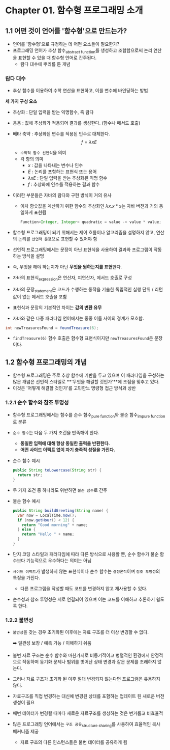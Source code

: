 # Chapter 01. 함수형 프로그래밍 소개

## 1.1 어떤 것이 언어를 '함수형'으로 만드는가?
- 언어를 '함수형'으로 규정하는 데 어떤 요소들이 필요한가?
- 프로그래밍 언어가 추상 함수<sub>abstract function</sub>를 생성하고 조합함으로써 논리 연산을 표현할 수 있을 때 함수형 언어로 간주된다.
  - 람다 대수에 뿌리를 둔 개념
### 람다 대수
- 추상 함수를 이용하여 수학 연산을 표현하고, 이를 변수에 바인딩하는 방법

**세 가지 구성 요소**
- 추상화 : 단일 입력을 받는 익명함수, 즉 람다
- 응용 : 값에 추상화가 적용되어 결과를 생성한다. (함수나 메서드 호출)
- 베타 축약 : 추상화된 변수를 적용된 인수로 대체한다.
  $$ f = \lambda x E $$
  - `수학적 함수 선언식`을 의미
  - 각 항의 의미
    - $x$ : 값을 나타내는 변수나 인수
    - $E$ : 논리를 포함하는 표현식 또는 용어
    - $\lambda x E$ : 단일 입력을 받는 추상화된 익명 함수
    - $f$ : 추상화에 인수를 적용하는 결과 함수

- 이러한 부분들은 자바의 람다와 구현 방식이 거의 유사
  - 이차 함숫값을 계산하기 위한 함수의 추상화인 $\lambda x .x*x$는 자바 버전과 거의 동일하게 표현됨
    ```java
    Function<Integer, Integer> quadratic = value -> value * value;
    ```

- 함수형 프로그래밍이 되기 위해서는 제어 흐름이나 알고리즘을 설명하지 않고, 연산의 논리를 `선언적 문장`으로 표현할 수 있어야 함
- 선언적 프로그래밍에서는 문장이 아닌 표현식을 사용하여 결과와 프로그램이 작동하는 방식을 설명
- 즉, 무엇을 해야 하는지가 아닌 **무엇을 원하는지를 표현**한다.
- 자바의 표현식<sub>expression</sub>은 연산자, 피연산자, 메서드 호출로 구성
- 자바의 문장<sub>statement</sub>은 코드가 수행하는 동작을 기술한 독립적인 실행 단위 / 리턴값이 없는 메서드 호출을 포함
- 표현식과 문장의 기본적인 차이는 **값의 변환 유무**
- 자바와 같은 다중 패러다임 언어에서는 종종 이들 사이의 경계가 모호함.


```java
int newTreasuresFound = foundTreasure(6);
```
- `findTreasure(6)` 함수 호출은 함수형 표현식이지만 `newTreasuresFound`은 문장이다.

## 1.2 함수형 프로그래밍의 개념
- 함수형 프로그래밍은 주로 추상 함수에 기반을 두고 있으며 이 패러다임을 구성하는 많은 개념은 선언적 스타일로 **'무엇을 해결할 것인가'**에 초점을 맞추고 있다.
- 이것은 '어떻게 해결할 것인가'를 고민한느 명령형 접근 방식과 상반

### 1.2.1 순수 함수와 참조 투명성
- 함수형 프로그래밍에서는 함수를 순수 함수<sub>pure function</sub>와 불순 함수<sub>impure function</sub>로 분류
- `순수 함수`는 다음 두 가지 조건을 만족해야 한다.
  - **동일한 입력에 대해 항상 동일한 출력을 반환한다.**
  - **어떤 사이드 이펙트 없이 자기 충족적 성질을 가진다.**
- 순수 함수 예시
  ```java
  public String toLowercase(String str) {
    return str;
  }
  ```
- 두 가지 조건 중 하나라도 위반하면 `불순 함수`로 간주
- 불순 함수 예시
  
  ```java
  public String buildGreeting(String name) {
    var now = LocalTime.now();
    if (now.getHour() < 12) {
      return "Good morning" + name;
    } else {
      return "Hello " + name; 
    }
  }
  ```
- 단지 코딩 스타일과 패러다임에 따라 다른 방식으로 사용할 뿐, 순수 함수가 불순 함수보다 기능적으로 우수하다는 의미는 아님
- `사이드 이펙트`가 발생하지 않는 표현식이나 순수 함수는 `결정론적`이며 `참조 투명성`의 특징을 가진다.
  - 다른 프로그램을 작성할 때도 코드를 변경하지 않고 재사용할 수 있다.
- 순수성과 참조 투명성은 서로 연결되어 있으며 이는 코드를 이해하고 추론하기 쉽도록 한다.

### 1.2.2 불변성
- `불변성`을 갖는 경우 초기화된 이후에는 자료 구조를 더 이상 변경할 수 없다.

  ➡️ 일관성 보장 / 예측 가능 / 이해하기 쉬움
- 불변 자료 구조는 순수 함수와 마찬가지로 비동기적이고 병렬적인 환경에서 안정적으로 작동하며 동기화 문제나 범위를 벗어난 상태 변경과 같은 문제를 초래하지 않는다.
- 그러나 자료 구조가 초기화 된 이후 절대 변경되지 않는다면 프로그램은 유용하지 않다.
- 자료구조를 직접 변경하는 대신에 변경된 상태를 포함하는 업데이트 된 새로운 버전 생성이 필요
- 매번 데이터가 변경될 때마다 새로운 자료구조를 생성하는 것은 번거롭고 비효율적
- 많은 프로그래밍 언어에서는 `구조 공유`<sub>structure sharing</sub>를 사용하여 효율적인 복사 메커니즘 제공
  - 자료 구조의 다른 인스턴스들은 불변 데이터를 공유하게 됨